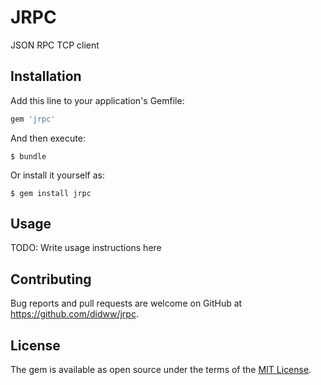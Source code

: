 # JRPC

JSON RPC TCP client

## Installation

Add this line to your application's Gemfile:

```ruby
gem 'jrpc'
```

And then execute:

    $ bundle

Or install it yourself as:

    $ gem install jrpc

## Usage

TODO: Write usage instructions here

## Contributing

Bug reports and pull requests are welcome on GitHub at https://github.com/didww/jrpc.


## License

The gem is available as open source under the terms of the [MIT License](http://opensource.org/licenses/MIT).

